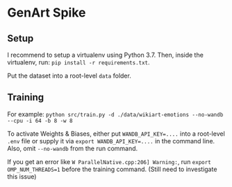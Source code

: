 # GenArt Spike

## Setup

I recommend to setup a virtualenv using Python 3.7.
Then, inside the virtualenv, run: `pip install -r requirements.txt`.

Put the dataset into a root-level `data` folder.

## Training

For example: `python src/train.py -d ./data/wikiart-emotions --no-wandb --cpu -i 64 -b 8 -w 8`

To activate Weights & Biases, either put `WANDB_API_KEY=....` into a root-level `.env` file or supply it via `export WANDB_API_KEY=....` in the command line. Also, omit `--no-wandb` from the run command.

If you get an error like `W ParallelNative.cpp:206] Warning:`, run `export OMP_NUM_THREADS=1` before the training command. (Still need to investigate this issue)
